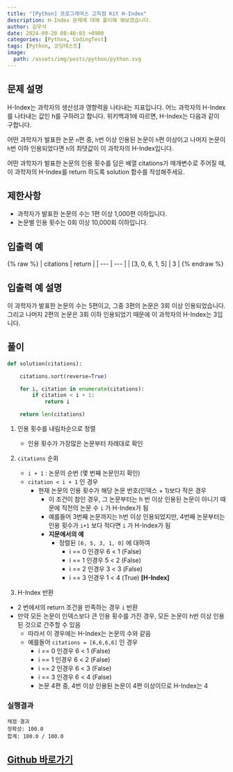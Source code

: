 ```yaml
---
title: "[Python] 프로그래머스 고득점 Kit H-Index"
description: H-Index 문제에 대해 풀이해 해보겠습니다.
author: 김우석
date: 2024-09-20 08:40:03 +0900
categories: [Python, CodingTest]
tags: [Python, 코딩테스트]
image:
  path: /assets/img/posts/python/python.svg
---
```


## 문제 설명
H-Index는 과학자의 생산성과 영향력을 나타내는 지표입니다. 어느 과학자의 H-Index를 나타내는 값인 h를 구하려고 합니다. 위키백과1에 따르면, H-Index는 다음과 같이 구합니다.

어떤 과학자가 발표한 논문 `n`편 중, `h`번 이상 인용된 논문이 `h`편 이상이고 나머지 논문이 `h`번 이하 인용되었다면 `h`의 최댓값이 이 과학자의 H-Index입니다.

어떤 과학자가 발표한 논문의 인용 횟수를 담은 배열 citations가 매개변수로 주어질 때, 이 과학자의 H-Index를 return 하도록 solution 함수를 작성해주세요.


## 제한사항
- 과학자가 발표한 논문의 수는 1편 이상 1,000편 이하입니다.
- 논문별 인용 횟수는 0회 이상 10,000회 이하입니다.


## 입출력 예
{% raw %}
| citations | return |
| --- | --- |
| \[3, 0, 6, 1, 5\] | 3 |
{% endraw %}


## 입출력 예 설명

이 과학자가 발표한 논문의 수는 5편이고, 그중 3편의 논문은 3회 이상 인용되었습니다. 그리고 나머지 2편의 논문은 3회 이하 인용되었기 때문에 이 과학자의 H-Index는 3입니다.

## 풀이 

```python
def solution(citations):

    citations.sort(reverse=True)

    for i, citation in enumerate(citations):
        if citation < i + 1:
            return i

    return len(citations)
```

1. 인용 횟수를 내림차순으로 정렬
    - 인용 횟수가 가장많은 논문부터 차례대로 확인
2. `citations` 순회
    - `i + 1` : 논문의 순번 (몇 번째 논문인지 확인)
    - `citation < i + 1` 인 경우
        - 현재 논문의 인용 횟수가 해당 논문 번호(인덱스 + 1)보다 작은 경우
            - 이 조건이 참인 경우, 그 논문부터는 h 번 이상 인용된 논문이 아니기 때문에 직전의 논문 수 `i` 가 H-Index가 됨
            - 예를들어 3번째 논문까지는 h번 이상 인용되었지만, 4번째 논문부터는 인용 횟수가 `i+1` 보다 적다면 `i` 가 H-Index가 됨
            - **지문에서의 예**
                - 정렬된 `[6, 5, 3, 1, 0]` 에 대하여
                    - i == 0 인경우 6 < 1 (False) 
                    - i == 1 인경우 5 < 2 (False)
                    - i == 2 인경우 3 < 3 (False)
                    - i == 3 인경우 1 < 4 (True) **\[H-Index\]**

3. H-Index 반환
 - 2 번에서의 return 조건을 만족하는 경우 `i` 반환
 - 만약 모든 논문이 인덱스보다 큰 인용 횟수를 가진 경우, 모든 논문이 h번 이상 인용된 것으로 간주할 수 있음
    - 따라서 이 경우에는 H-Index는 논문의 수와 같음
    - 예를들어 `citations = [6,6,6,6]` 인 경우
        - i == 0 인경우 6 < 1 (False) 
        - i == 1 인경우 6 < 2 (False) 
        - i == 2 인경우 6 < 3 (False) 
        - i == 3 인경우 6 < 4 (False) 
        - 논문 4편 중, 4번 이상 인용된 논문이 4편 이상이므로 H-Index는 4


### 실행결과
```
채점 결과
정확성: 100.0
합계: 100.0 / 100.0
```


## [Github 바로가기](https://github.com/kr-goos/coding-test-solutions/blob/master/programmers/HighScoreKit/sorting/h_index/solution.py)